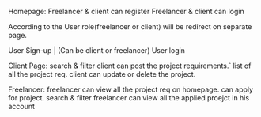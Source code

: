 Homepage:
    Freelancer & client can register 
    Freelancer & client can login


According to the User role(freelancer or client) will be redirect on separate page.

User Sign-up | (Can be client or freelancer)
User login


Client Page:
search & filter
client can post the project requirements.`
list of all the project req.
client can update or delete the project.


Freelancer:
freelancer can view all the project req on homepage.
can apply for project.
search & filter
freelancer can view all the applied proejct in his account
